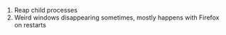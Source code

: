 1. Reap child processes
2. Weird windows disappearing sometimes, mostly happens with Firefox on restarts